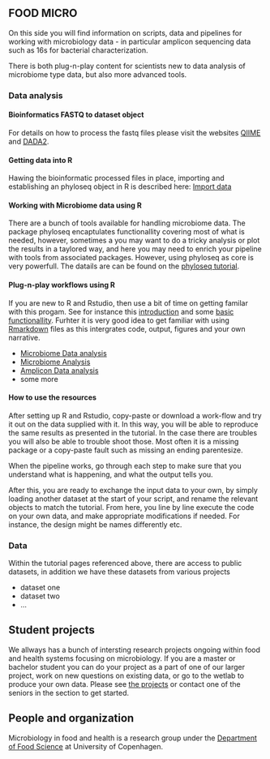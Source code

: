 ## FOOD MICRO

On this side you will find information on scripts, data and pipelines for working with microbiology data - in particular amplicon sequencing data such as 16s for bacterial characterization. 

There is both plug-n-play content for scientists new to data analysis of microbiome type data, but also more advanced tools. 

### Data analysis 

#### Bioinformatics FASTQ to dataset object

For details on how to process the fastq files please visit the websites [QIIME](http://qiime.org/) and [DADA2](https://benjjneb.github.io/dada2/tutorial.html/).

#### Getting data into R

Hawing the bioinformatic processed files in place, importing and establishing an phyloseq object in R is described here: [Import data](https://joey711.github.io/phyloseq/import-data.html)

#### Working with Microbiome data using R 

There are a bunch of tools available for handling microbiome data. The package phyloseq encaptulates functionallity covering most of what is needed, however, sometimes a you may want to do a tricky analysis or plot the results in a taylored way, and here you may need to enrich your pipeline with tools from associated packages. 
However, using phyloseq as core is very powerfull. The datails are can be found on the [phyloseq tutorial](https://joey711.github.io/phyloseq/index.html). 

#### Plug-n-play workflows using R

If you are new to R and Rstudio, then use a bit of time on getting familar with this progam. See for instance this [introduction](https://microucph.github.io/amplicon_data_analysis/html/Rstudio.html) and some [basic functionallity](https://microucph.github.io/amplicon_data_analysis/html/R.html). Furhter it is very good idea to get familiar with using [Rmarkdown](https://rmarkdown.rstudio.com/) files as this intergrates code, output, figures and your own narrative. 

- [Microbiome Data analysis](https://mortenarendt.github.io/MicrobiomeDataAnalysis/)
- [Microbiome Analysis]()
- [Amplicon Data analysis](https://microucph.github.io/amplicon_data_analysis/)
- some more

#### How to use the resources

After setting up R and Rstudio, copy-paste or download a work-flow and try it out on the data supplied with it. In this way, you will be able to reproduce the same results as presented in the tutorial. In the case there are troubles you will also be able to trouble shoot those. Most often it is a missing package or a copy-paste fault such as missing an ending parentesize. 

When the pipeline works, go through each step to make sure that you understand what is happening, and what the output tells you. 

After this, you are ready to exchange the input data to your own, by simply loading another dataset at the start of your script, and rename the relevant objects to match the tutorial. From here, you line by line execute the code on your own data, and make appropriate modifications if needed. For instance, the design might be names differently etc. 

### Data

Within the tutorial pages referenced above, there are access to public datasets, in addition we have these datasets from various projects

- dataset one
- dataset two 
- ...


## Student projects

We allways has a bunch of intersting research projects ongoing within food and health systems focusing on microbiology. If you are a master or bachelor student you can do your project as a part of one of our larger project, work on new questions on existing data, or go to the wetlab to produce your own data. Please see [the projects](https://food.ku.dk/english/research_at_food/research-by-section/microbiology-and-fermentation-research/) or contact one of the seniors in the section to get started.  

## People and organization

Microbiology in food and health is a research group under the [Department of Food Science](https://food.ku.dk/english/research_at_food/sections/microbiology/) at University of Copenhagen. 


